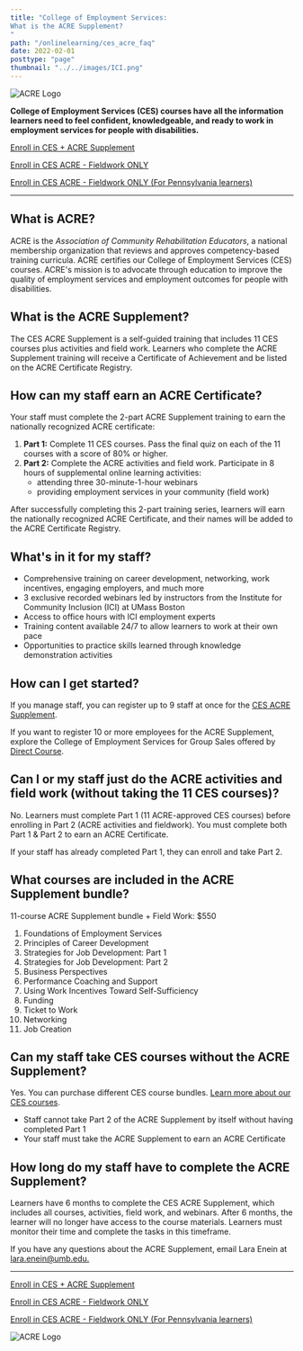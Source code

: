 ```yaml
---
title: "College of Employment Services:
What is the ACRE Supplement?
"
path: "/onlinelearning/ces_acre_faq"
date: 2022-02-01
posttype: "page"
thumbnail: "../../images/ICI.png"
---
```

<div class="row ">
  <div class="col-sm-4 text-center"><p>
    <img src="ici_acre.jpg" alt="ACRE Logo"></a></p>
</div>
  <div class="col-sm-8  align-self-center"><p class="lead blue"><strong>College of Employment Services (CES) courses have all the information learners need to feel confident, knowledgeable, and ready to work in employment services for people with disabilities.</strong> </p>
  <p><a class="btn btn-primary" href="https://elearning.communityinclusion.org/browse/ces/programs/ces-acreplus">Enroll in CES + ACRE Supplement</a> </p>
  <p><a class="btn btn-primary" href="https://elearning.communityinclusion.org/browse/ces/courses/ces-acre">Enroll in CES ACRE - Fieldwork ONLY</a></p>
  <p><a class="btn btn-primary" href="https://elearning.communityinclusion.org/browse/ces-acre/courses/ces-acre-pa">Enroll in CES ACRE - Fieldwork ONLY (For Pennsylvania learners)</a>
  </p>
    </div>
</div>
<hr>
<h2 class="h3 card-title">What is ACRE? </h2>
    <p>ACRE is the <em>Association of Community Rehabilitation Educators</em>, a national membership organization that reviews and approves competency-based training curricula. ACRE certifies our College of Employment Services (CES) courses. ACRE's mission is to advocate through education to improve the quality of employment services and employment outcomes for people with disabilities.</p>
<h2 class="h3 card-title">What is the ACRE Supplement?</h2>
<p>The CES ACRE Supplement is a self-guided training that includes 11 CES courses plus activities and field work. Learners who complete the ACRE Supplement training will receive a Certificate of Achievement and be listed on the ACRE Certificate Registry. </p>

<h2 class="h3 card-title">How can my staff earn an ACRE Certificate?</h2>
<div class="row ">
  <div class="col-sm-7">
    <p>Your staff must complete the 2-part ACRE Supplement training to earn the nationally recognized ACRE certificate:</p>
    <ol>
      <li><strong>Part 1:</strong> Complete 11 CES courses. Pass the final quiz on each of the 11 courses with a score of 80% or higher.</li>
      <li><strong>Part 2:</strong> Complete the ACRE activities and field work. Participate in 8 hours of supplemental online learning activities: 
        <ul>
        <li>attending three 30-minute-1-hour webinars </li>
        <li>providing employment services in your community (field work)</li>
        <ul>
      </li>
    </ol>
    <p>After successfully completing this 2-part training series, learners will earn the nationally recognized ACRE Certificate, and their names will be added to the ACRE Certificate Registry.</p>
   
</div>
  <div class="col-sm-5">
    <div class="card border-success mb-3">
      <div class="card-body">
        <h2 class="h3">What's in it for my staff?</h2>
    <ul>
    <li>Comprehensive training on career development, networking, work incentives, engaging employers, and much more</li>
    <li>3 exclusive recorded webinars led by instructors from the Institute for Community Inclusion (ICI) at UMass Boston</li>
    <li>Access to office hours with ICI employment experts</li>
    <li>Training content available 24/7 to allow learners to work at their own pace</li>
    <li>Opportunities to practice skills learned through knowledge demonstration activities</li>
    </ul>
      </div>
    </div>    
    </div>
</div>


<h2 class="h3 card-title">How can I get started? </h2>
<p>If you manage staff, you can register up to 9 staff at once for the <a href="https://elearning.communityinclusion.org/browse/ces/programs/ces-acreplus">CES ACRE Supplement</a>. </p>

<p>If you want to register 10 or more employees for the ACRE Supplement, explore the College of Employment Services for Group Sales offered by <a href="https://directcourseonline.com/employment-services/">Direct Course</a>. </p>


<h2 class="h3 card-title">Can I or my staff just do the ACRE activities and field work (without taking the 11 CES courses)? </h2>
<p>No. Learners must complete Part 1 (11 ACRE-approved CES courses) before enrolling in Part 2 (ACRE activities and fieldwork). You must complete both Part 1 & Part 2 to earn an ACRE Certificate. </p>

<p>If your staff has already completed Part 1, they can enroll and take Part 2. </p>


<h2 class="h3 card-title">What courses are included in the ACRE Supplement bundle?</h2>
<p>11-course ACRE Supplement bundle + Field Work: $550 </p>
<ol>
<li>Foundations of Employment Services</li>
<li>Principles of Career Development</li>
<li>Strategies for Job Development: Part 1</li>
<li>Strategies for Job Development: Part 2</li>
<li>Business Perspectives</li>
<li>Performance Coaching and Support</li>
<li>Using Work Incentives Toward Self-Sufficiency</li>
<li>Funding</li>
<li>Ticket to Work</li>
<li>Networking</li>
<li>Job Creation</li>
</ol>

<h2 class="h3 card-title">Can my staff take CES courses without the ACRE Supplement?</h2>
<p>Yes. You can purchase different CES course bundles. <a href="/onlinelearning/ces_faq/">Learn more about our CES courses</a>.</p>

<ul>
  <li>Staff cannot take Part 2 of the ACRE Supplement by itself without having completed Part 1</li>
  <li>Your staff must take the ACRE Supplement to earn an ACRE Certificate</li>
</ul>

<h2 class="h3 card-title">How long do my staff have to complete the ACRE Supplement?</h2>
<p>Learners have 6 months to complete the CES ACRE Supplement, which includes all courses, activities, field work, and webinars. After 6 months, the learner will no longer have access to the course materials. Learners must monitor their time and complete the tasks in this timeframe.  </p>
<p>If you have any questions about the ACRE Supplement, email Lara Enein at <a href="mailto:lara.enein@umb.edu">lara.enein@umb.edu.</a></p>
<hr>
<div class="row ">
  <div class="text-center align-self-center">
    <p><a class="btn btn-primary" href="https://elearning.communityinclusion.org/browse/ces/programs/ces-acreplus">Enroll in CES + ACRE Supplement</a> </p>
  <p><a class="btn btn-primary" href="https://elearning.communityinclusion.org/browse/ces/courses/ces-acre">Enroll in CES ACRE - Fieldwork ONLY</a></p>
  <p><a class="btn btn-primary" href="https://elearning.communityinclusion.org/browse/ces-acre/courses/ces-acre-pa">Enroll in CES ACRE - Fieldwork ONLY (For Pennsylvania learners)</a>
  </p>
    <p>
      <img src="ici_acre.jpg" alt="ACRE Logo"></a></p>
    </div>
</div>
